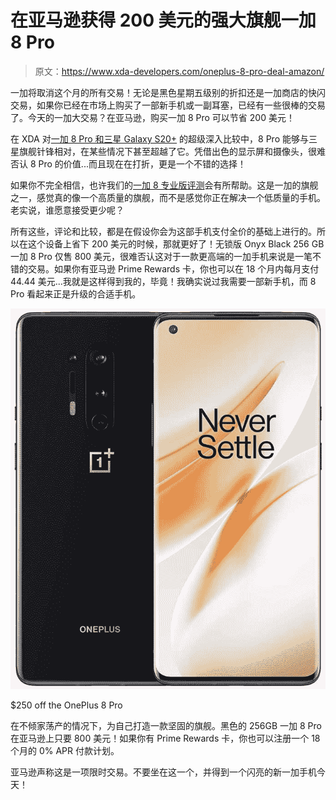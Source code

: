 # 在亚马逊获得 200 美元的强大旗舰一加 8 Pro

> 原文：<https://www.xda-developers.com/oneplus-8-pro-deal-amazon/>

一加将取消这个月的所有交易！无论是黑色星期五级别的折扣还是一加商店的快闪交易，如果你已经在市场上购买了一部新手机或一副耳塞，已经有一些很棒的交易了。今天的一加大交易？在亚马逊，购买一加 8 Pro 可以节省 200 美元！

在 XDA 对[一加 8 Pro 和三星 Galaxy S20+](https://www.xda-developers.com/oneplus-8-pro-vs-samsung-galaxy-s20-plus-review-comparison/) 的超级深入比较中，8 Pro 能够与三星旗舰针锋相对，在某些情况下甚至超越了它。凭借出色的显示屏和摄像头，很难否认 8 Pro 的价值...而且现在在打折，更是一个不错的选择！

如果你不完全相信，也许我们的[一加 8 专业版评测](https://www.xda-developers.com/oneplus-8-pro-review-never-settle-on-hardware/)会有所帮助。这是一加的旗舰之一，感觉真的像一个高质量的旗舰，而不是感觉你正在解决一个低质量的手机。老实说，谁愿意接受更少呢？

所有这些，评论和比较，都是在假设你会为这部手机支付全价的基础上进行的。所以在这个设备上省下 200 美元的时候，那就更好了！无锁版 Onyx Black 256 GB 一加 8 Pro 仅售 800 美元，很难否认这对于一款更高端的一加手机来说是一笔不错的交易。如果你有亚马逊 Prime Rewards 卡，你也可以在 18 个月内每月支付 44.44 美元...我就是这样得到我的，毕竟！我确实说过我需要一部新手机，而 8 Pro 看起来正是升级的合适手机。

 <picture>![Get yourself a solid flagship without breaking the bank. The black 256GB OnePlus 8 Pro is only $750 on Amazon! If you have the Prime Rewards card, you can also sign up for an 18-month, 0% APR payment plan.](img/8f5f0f2b14749b478a07eb7256bdc6cb.png)</picture> 

$250 off the OnePlus 8 Pro

在不倾家荡产的情况下，为自己打造一款坚固的旗舰。黑色的 256GB 一加 8 Pro 在亚马逊上只要 800 美元！如果你有 Prime Rewards 卡，你也可以注册一个 18 个月的 0% APR 付款计划。

亚马逊声称这是一项限时交易。不要坐在这一个，并得到一个闪亮的新一加手机今天！